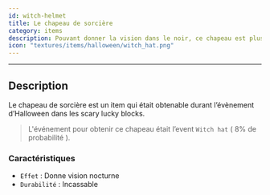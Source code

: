 ```yaml
---
id: witch-helmet
title: Le chapeau de sorcière
category: items
description: Pouvant donner la vision dans le noir, ce chapeau est plus décoratif que pratique.
icon: "textures/items/halloween/witch_hat.png"
---
```

___
## Description

Le chapeau de sorcière est un item qui était obtenable durant l’évènement d’Halloween dans les scary lucky blocks.  

> L'événement pour obtenir ce chapeau était l’event ``Witch hat`` ( 8% de probabilité ).

### Caractéristiques

* ``Effet`` : Donne vision nocturne
* ``Durabilité`` : Incassable